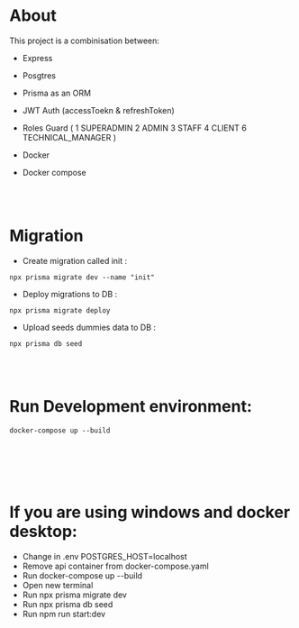 # About

This project is a combinisation between:

- Express
- Posgtres
- Prisma as an ORM
- JWT Auth (accessToekn & refreshToken)
- Roles Guard (
  1 SUPERADMIN
  2 ADMIN
  3 STAFF
  4 CLIENT
  6 TECHNICAL_MANAGER
  )

- Docker
- Docker compose

<br>
<br>

# Migration

- Create migration called init :

```
npx prisma migrate dev --name "init"
```

- Deploy migrations to DB :

```
npx prisma migrate deploy
```

- Upload seeds dummies data to DB :

```
npx prisma db seed
```

<br>
<br>

# Run Development environment:

```
docker-compose up --build
```

<br>
<br>

<br>
<br>

# If you are using windows and docker desktop:

- Change in .env POSTGRES_HOST=localhost
- Remove api container from docker-compose.yaml
- Run docker-compose up --build
- Open new terminal
- Run npx prisma migrate dev
- Run npx prisma db seed
- Run npm run start:dev
